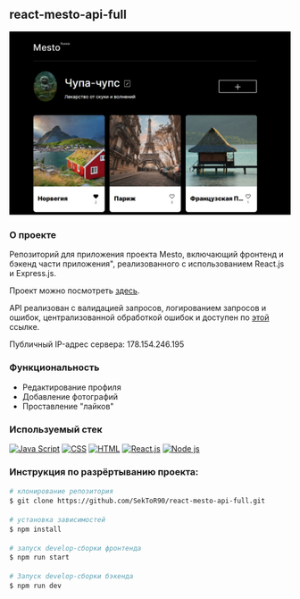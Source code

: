 ## react-mesto-api-full
<img src="https://github.com/SekToR90/react-mesto-api-full/blob/master/frontend/src/images/mesto-image.jpg" width="1060">

### О проекте
Репозиторий для приложения проекта Mesto, включающий фронтенд и бэкенд части приложения", реализованного с использованием React.js и Express.js.

Проект можно посмотреть [здесь](https://www.mesto.sektor.students.nomoredomains.icu/).

API реализован с валидацией запросов, логированием запросов и ошибок, централизованной обработкой ошибок и доступен по [этой](https://www.api.mesto.sektor.students.nomoredomains.icu/) ссылке.

Публичный IP-адрес сервера: 178.154.246.195

### Функциональность
- Редактирование профиля
- Добавление фотографий
- Проставление "лайков"

### Используемый стек
[![Java Script](https://img.icons8.com/color/48/000000/js.png)](https://www.javascript.com/)
[![CSS](https://img.icons8.com/color/50/000000/css.png)]((https://www.w3.org/Style/CSS/specs.ru.html))
[![HTML](https://img.icons8.com/color/50/000000/html.png)](https://www.w3.org/TR/html52/introduction.html#introduction)
[![React.js](https://img.icons8.com/clouds/50/000000/react.png)](https://ru.reactjs.org/)
[![Node js](https://img.icons8.com/color/48/000000/nodejs.png)](https://nodejs.org/)

### Инструкция по разрёртыванию проекта:
```bash
# клонирование репозитория
$ git clone https://github.com/SekToR90/react-mesto-api-full.git

# установка зависимостей
$ npm install

# запуск develop-сборки фронтенда
$ npm run start

# Запуск develop-сборки бэкенда
$ npm run dev
```
